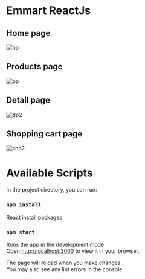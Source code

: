 # Emmart ReactJs


## Home page
![hp](https://github.com/D3R5/emmart/assets/117954097/8ce128be-dd94-453e-8da3-8bfca8f32e19)

## Products page
![pp](https://github.com/D3R5/emmart/assets/117954097/2ab59217-599e-45a6-adbc-897e6663154b)

## Detail page
![dp2](https://github.com/D3R5/emmart/assets/117954097/ac143097-a060-4717-a9e7-f0d56118d6cb)

## Shopping cart page
![shp2](https://github.com/D3R5/emmart/assets/117954097/766e4359-d62c-4bb2-9c7b-6d027acd98b1)


# Available Scripts

In the project directory, you can run:

### `npm install`

React install packages

### `npm start`

Runs the app in the development mode.\
Open [http://localhost:3000](http://localhost:3000) to view it in your browser.

The page will reload when you make changes.\
You may also see any lint errors in the console.




